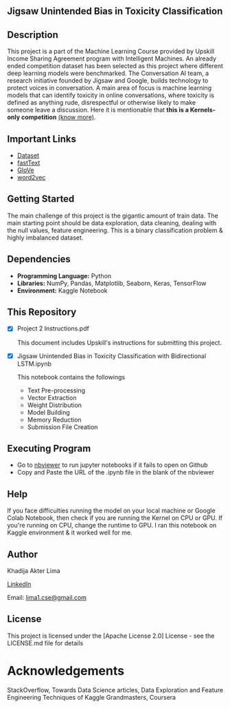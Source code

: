 ## Jigsaw Unintended Bias in Toxicity Classification

## Description

This project is a part of the Machine Learning Course provided by Upskill Income Sharing Agreement program with Intelligent Machines. An already ended competition dataset has been selected as this project where different deep learning models were benchmarked. The Conversation AI team, a research initiative founded by Jigsaw and Google, builds technology to protect voices in conversation. A main area of focus is machine learning models that can identify toxicity in online conversations, where toxicity is defined as anything rude, disrespectful or otherwise likely to make someone leave a discussion. Here it is mentionable that **this is a Kernels-only competition** [(know more)](https://www.kaggle.com/c/jigsaw-unintended-bias-in-toxicity-classification/overview/Kernels-Requirements).

## Important Links

* [Dataset](https://www.kaggle.com/c/jigsaw-unintended-bias-in-toxicity-classification/data)
* [fastText](https://www.kaggle.com/yekenot/fasttext-crawl-300d-2m)
* [GloVe](https://www.kaggle.com/takuok/glove840b300dtxt)
* [word2vec](https://www.kaggle.com/umbertogriffo/googles-trained-word2vec-model-in-python)

## Getting Started

The main challenge of this project is the gigantic amount of train data. The main starting point should be data exploration, data cleaning, dealing with the null values, feature engineering. This is a binary classification problem & highly imbalanced dataset.

## Dependencies

* **Programming Language:** Python
* **Libraries:** NumPy, Pandas, Matplotlib, Seaborn, Keras, TensorFlow
* **Environment:** Kaggle Notebook

## This Repository

- [x] Project 2 Instructions.pdf

  This document includes Upskill's instructions for submitting this project.
  
- [x] Jigsaw Unintended Bias in Toxicity Classification with Bidirectional LSTM.ipynb
  
  This notebook contains the followings
  * Text Pre-processing
  * Vector Extraction
  * Weight Distribution
  * Model Building
  * Memory Reduction
  * Submission File Creation

## Executing Program

* Go to [nbviewer](https://nbviewer.jupyter.org/) to run jupyter notebooks if it fails to open on Github
* Copy and Paste the URL of the .ipynb file in the blank of the nbviewer

## Help

If you face difficulties running the model on your local machine or Google Colab Notebook, then check if you are running the Kernel on CPU or GPU. If you're running on CPU, change the runtime to GPU. I ran this notebook on Kaggle environment & it worked well for me.

## Author

Khadija Akter Lima

[LinkedIn](https://www.linkedin.com/in/lima21bd/)

Email: lima1.cse@gmail.com

## License

This project is licensed under the [Apache License 2.0] License - see the LICENSE.md file for details

# Acknowledgements

StackOverflow, Towards Data Science articles, Data Exploration and Feature Engineering Techniques of Kaggle Grandmasters, Coursera
